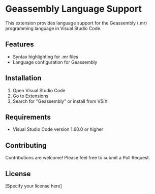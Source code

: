 # Geassembly Language Support

This extension provides language support for the Geassembly (.mr) programming language in Visual Studio Code.

## Features

- Syntax highlighting for .mr files
- Language configuration for Geassembly

## Installation

1. Open Visual Studio Code
2. Go to Extensions
3. Search for "Geassembly" or install from VSIX

## Requirements

- Visual Studio Code version 1.60.0 or higher

## Contributing

Contributions are welcome! Please feel free to submit a Pull Request.

## License

[Specify your license here]